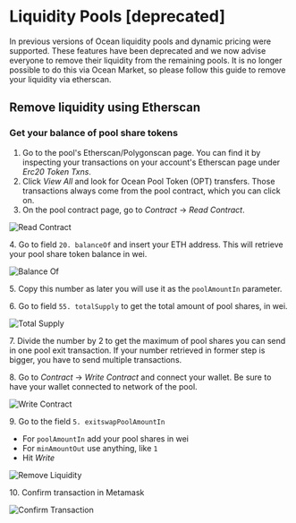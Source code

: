 # Liquidity Pools \[deprecated]

In previous versions of Ocean liquidity pools and dynamic pricing were supported. These features have been deprecated and we now advise everyone to remove their liquidity from the remaining pools. It is no longer possible to do this via Ocean Market, so please follow this guide to remove your liquidity via etherscan.

## Remove liquidity using Etherscan

### Get your balance of pool share tokens

1. Go to the pool's Etherscan/Polygonscan page. You can find it by inspecting your transactions on your account's Etherscan page under _Erc20 Token Txns_.
2. Click _View All_ and look for Ocean Pool Token (OPT) transfers. Those transactions always come from the pool contract, which you can click on.
3. On the pool contract page, go to _Contract_ -> _Read Contract_.

![Read Contract](../tutorials/.gitbook/assets/liquidity/remove-liquidity-1.png)

4\. Go to field `20. balanceOf` and insert your ETH address. This will retrieve your pool share token balance in wei.

![Balance Of](../tutorials/.gitbook/assets/liquidity/remove-liquidity-2.png)

5\. Copy this number as later you will use it as the `poolAmountIn` parameter.

6\. Go to field `55. totalSupply` to get the total amount of pool shares, in wei.

![Total Supply](../tutorials/.gitbook/assets/liquidity/remove-liquidity-3.png)

7\. Divide the number by 2 to get the maximum of pool shares you can send in one pool exit transaction. If your number retrieved in former step is bigger, you have to send multiple transactions.

8\. Go to _Contract_ -> _Write Contract_ and connect your wallet. Be sure to have your wallet connected to network of the pool.

![Write Contract](../tutorials/.gitbook/assets/liquidity/remove-liquidity-4.png)

9\. Go to the field `5. exitswapPoolAmountIn`

* For `poolAmountIn` add your pool shares in wei
* For `minAmountOut` use anything, like `1`
* Hit _Write_

![Remove Liquidity](../tutorials/.gitbook/assets/liquidity/remove-liquidity-5.png)

10\. Confirm transaction in Metamask

![Confirm Transaction](../tutorials/.gitbook/assets/liquidity/remove-liquidity-6.png)

